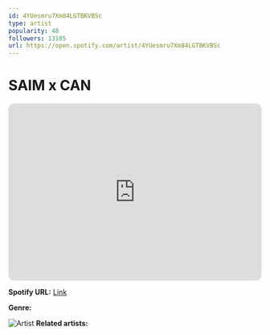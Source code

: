 ```yaml
---
id: 4YUesmru7Xm84LGTBKVBSc
type: artist
popularity: 48
followers: 13105
url: https://open.spotify.com/artist/4YUesmru7Xm84LGTBKVBSc
---
```

# SAIM x CAN

<iframe style="border-radius:12px" src="https://open.spotify.com/embed/artist/4YUesmru7Xm84LGTBKVBSc" width="100%" height="352" frameBorder="0" allowfullscreen="" allow="autoplay; clipboard-write; encrypted-media; fullscreen; picture-in-picture" loading="lazy"></iframe>

**Spotify URL:** [Link](https://open.spotify.com/artist/4YUesmru7Xm84LGTBKVBSc)

**Genre:** 

![Artist](https://i.scdn.co/image/ab67616d0000b273bdfe1411f1e77bb55941e550)
**Related artists:**

